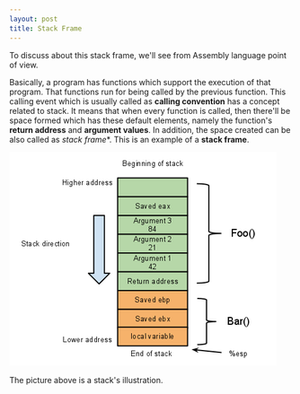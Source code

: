 ```yaml
---
layout: post
title: Stack Frame
---
```


To discuss about this stack frame, we'll see from Assembly language point of view.

Basically, a program has functions which support the execution of that program. That functions run for being called by the previous function. This calling event which is usually called as **calling convention** has a concept related to stack. It means that when every function is called, then there'll be space formed which has these default elements, namely the function's **return address** and **argument values**. In addition, the space created can be also called as *stack frame**. This is an example of a **stack frame**.

<img src="https://github.com/albertusk95/albertusk95.github.io/blob/master/public/img/stackframe00.png?raw=true" alt="Stack Frame" title="https://i1.wp.com/i.stack.imgur.com/Fxn41.png" />

The picture above is a stack's illustration. 


